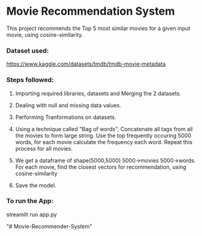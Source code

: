 # Movie Recommendation System

This project recommends the Top 5 most similar movies for a given input movie, using cosine-similarity.

### Dataset used: 
https://www.kaggle.com/datasets/tmdb/tmdb-movie-metadata

### Steps followed:
1. Importing required libraries, datasets and Merging the 2 datasets.
2. Dealing with null and missing data values.
3. Performing Tranformations on datasets.
4. Using a technique called "Bag of words", 
Concatenate all tags from all the movies to form large string.
Use the top frequently occuring 5000 words, for each movie calculate the frequency each word.
Repeat this process for all movies. 
5. We get a dataframe of shape(5000,5000) 5000->movies 5000->words.
For each movie, find the closest vectors for recommendation, using cosine-similarity

6. Save the model.

### To run the App:
streamlit run app.py

"# Movie-Recommender-System" 
